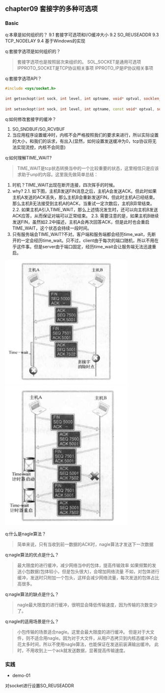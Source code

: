## chapter09 套接字的多种可选项

### Basic

q:本章是如何组织的？
9.1 套接字可选项和I/O缓冲大小
9.2 SO_REUSEADDR
9.3 TCP_NODELAY
9.4 基于Windows的实现

q:套接字选项是如何组织的？
>套接字选项也是按照层次来组织的。
SOL_SOCKET是通用可选项
IPPROTO_SOCKET是TCP协议相关事项
IPPROTO_IP是IP协议相关事项

q:套接字选项API？
```cpp
#include <sys/socket.h>

int getsockopt(int sock, int level, int optname, void* optval, socklen_t* optlen);

int setsockopt(int sock, int level, int optname, const void* optval, socklen_t optlen);
```

q:如何修改套接字的缓冲？
1. SO_SNDBUF/SO_RCVBUF
2. 当应用程序设置缓冲时，内核不会严格按照我们的要求来进行，所以实际设置的大小，和我们的诉求，有出入(显然，如何设置发送缓冲为0，tcp协议将无法实现流控，内核不会同意)

q:如何理解TIME_WAIT?
>TIME_WAIT是tcp状态转换当中的一个比较重要的状态，这里相信只是应该求助于unp的内容。这里我先做简单总结：
1. 时机？TIME_WAIT出现在断开连接，四次挥手的时候。
2. why?
2.1. 如下图，主机B发送FIN消息之后，主机A会发送ACK。但此时如果主机A发送的ACK丢失，那么主机B会重新发送FIN，但此时主机A已经结束。那么主机B无法接受到主机A的ACK，当重试一定次数后，主机B异常结束。
2.2. 如果主机A引入TIME_WAIT，那么上述情况发生时，还可以向主机B发送ACK应答，从而保证对端可以正常结束。
2.3. 需要注意的是，如果主机B继续发送FIN，虽然如2.2中描述，主机A会再次回答ACK，但是此时也会重启TIME_WAIT，这个状态会持续一段时间。
3. 只有服务端会TIME_WAIT?不对。客户端和服务端都会经历time_wait，先断开的一定会经历time_wait。只不过，client由于每次的端口随机，所以不用在乎这件事。但是server由于端口固定，经历time_wait会让服务端无法迅速重启。

<img width="400"  src="img/tw1.png"/>
<img width="400"  src="img/tw2.png"/>

q:什么是nagle算法？
>简单来说，只有当收到前一数据的ACK时，nagle算法才发送下一次数据

q:nagle算法的优点是什么？
>最大限度的进行缓冲，减少网络当中的包体，提高传输效率
>如果频繁的发送小包数据(包体较小，但是包头很大)，会增加网络流量
不如，对包体进行缓冲，发送时只附加一个包头，这样会减少网络流量，每次发送的包体占比高很多。

q:nagle算法的缺点是什么？
>nagle最大限度的进行缓冲，很明显会降低传输速度，因为传输的次数变少了。

q:nagle的适用场景是什么？
>小包传输的场景适合nagle。这里会最大限度的进行缓冲。
但是对于大文件，则不适合用nagle。因为对于大文件，从用户态拷贝到内核态缓冲不会花太多时间，所以不使用nagle算法，也能保证在发送前装满输出缓冲。
此时，不用收到上一个ack就发送数据，显著提高传输速度。

### 实践

- demo-01

对socket进行设置SO_REUSEADDR
